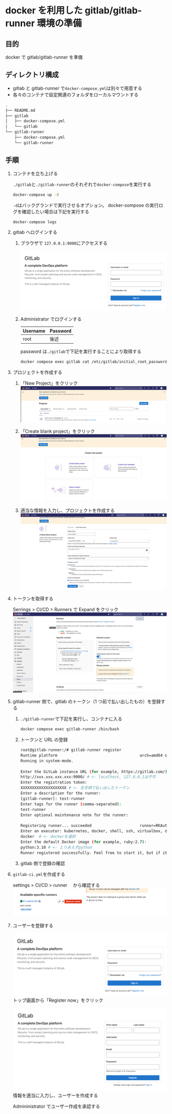 # docker を利用した gitlab/gitlab-runner 環境の準備

## 目的

docker で gitlab/gitlab-runner を準備

## ディレクトリ構成

- gitlab と gitlab-runner で`docker-compose.yml`は別々で用意する
- 各々のコンテナで設定関連のフォルダをローカルマウントする

```bash
.
├── README.md
├── gitlab
│   ├── docker-compose.yml
│   └── gitlab
└── gitlab-runner
    ├── docker-compose.yml
    └── gitlab-runner
```

## 手順

1. コンテナを立ち上げる

   `./gitlab`と`./gitlab-runner`のそれぞれで`docker-compose`を実行する

   ```bash
   docker-compose up -d
   ```

   `-d`はバックグランドで実行させるオプション。
   docker-sompose の実行ログを確認したい場合は下記を実行する

   ```bash
   docker-compose logs
   ```

1. gitlab へログインする

   1. ブラウザで `127.0.0.1:9000`にアクセスする

      ![signin](images/gitlab-signin.png)

   1. Administrator でログインする

      | Username | Password |
      | -------- | -------- |
      | root     | 後述     |

      password は`./gitlab`で下記を実行することにより取得する

      ```bash
      docker compose exec gitlab cat /etc/gitlab/initial_root_password
      ```

1. プロジェクトを作成する

   1. 「New Project」をクリック
      ![picture 6](images/gitlab-projects.png)

   1. 「Create blank project」をクリック
      ![picture 7](images/gitlab-newproject.png)

   1. 適当な情報を入力し、プロジェクトを作成する
      ![picture 8](images/gitlab-newproject2.png)

1. トークンを取得する

   Serrings > CI/CD > Runners で Expand をクリック
   ![picture 9](images/gitlab-settings-runner.png)

1. gitlab-runner 側で、gitlab のトークン（1 つ前で払い出したもの）を登録する

   1. `./gitlab-runner`で下記を実行し、コンテナに入る

      ```bash
      docker compose exec gitlab-runner /bin/bash
      ```

   1. トークンと URL の登録

      ```bash
      root@gitlab-runner:/# gitlab-runner register
      Runtime platform                                    arch=amd64 os=linux pid=31 revision=565b6c0b version=14.8.0
      Running in system-mode.

      Enter the GitLab instance URL (for example, https://gitlab.com/):
      http://xxx.xxx.xxx.xxx:9000/ # <- localhost, 127.0.0.1は不可
      Enter the registration token:
      XXXXXXXXXXXXXXXXXXXX # <- 全手順で払い出したトークン
      Enter a description for the runner:
      [gitlab-runner]: test-runner
      Enter tags for the runner (comma-separated):
      test-runner
      Enter optional maintenance note for the runner:

      Registering runner... succeeded                     runner=RKAutDws
      Enter an executor: kubernetes, docker, shell, ssh, virtualbox, docker+machine, docker-ssh+machine, custom, docker-ssh, parallels:
      docker  # <- dockerを選択
      Enter the default Docker image (for example, ruby:2.7):
      python:3.10 # <- とりあえずpython
      Runner registered successfully. Feel free to start it, but if it's running already the config should be automatically reloaded!
      ```

   1. gitlab 側で登録の確認

1. `gitlab-ci.yml`を作成する

   settings > CI/CD > runner 　から確認する
   ![picture 10](images/gitlab-settings-runner2.png)

1. ユーザーを登録する

   ![signin](images/gitlab-signin.png)
   トップ画面から「Register now」をクリック

   ![register](images/gitlab-register.png)
   情報を適当に入力し、ユーザーを作成する

   Admininistrator でユーザー作成を承認する
